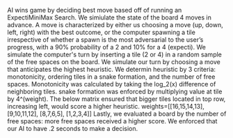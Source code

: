 AI wins game by deciding best move based off of running an ExpectiMiniMax Search.
We simiulate the state of the board 4 moves in advance. A move is characterized by either us choosing a move (up, down, left, right) with the best outcome, 
or the computer spawning a tile irrespective of whether a spawn is the most adversarial to the user’s progress, with a 90% probability of a 2 and 10% for a 4 (expecti).
We simulate the computer's turn by inserting a tile (2 or 4) in a random sample of the free spaces on the board. We simulate our turn by choosing a move that anticipates the highest heuristic.
We determin heuristic by 3 criteria: monotonicity, ordering tiles in a snake formation, and the number of free spaces. 
Monotonicity was calculated by taking the log_2(x) difference of neighboring tiles.
snake formation was enforced by multiplying value at tile by 4^(weight). The below matrix ensured that bigger tiles located in top row, increasing left, would score a higher heuristic.
weights=[[16,15,14,13],
        [9,10,11,12],
        [8,7,6,5],
        [1,2,3,4]]
Lastly, we evaluated a board by the number of free spaces: more free spaces received a higher score.
We enforced that our AI to have .2 seconds to make a decision. 
